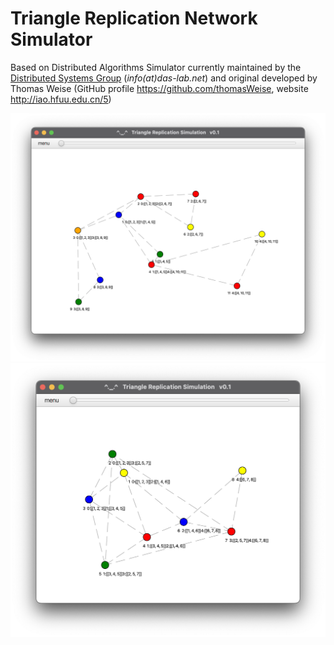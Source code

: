 # Triangle Replication Network Simulator
Based on Distributed Algorithms Simulator currently maintained by the [Distributed Systems Group](http://www.uni-kassel.de/eecs/vs) (*info(at)das-lab.net*) and original developed by Thomas Weise (GitHub profile https://github.com/thomasWeise, website http://iao.hfuu.edu.cn/5)

![Screenshot of the Triangle Replication Network Simulator](img/Simple.png)
![Screenshot of the Triangle Replication Network Simulator](img/Advanced.png)

